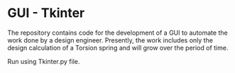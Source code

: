 # GUI - Tkinter

The repository contains code for the development of a GUI to automate the work done by a design engineer. Presently, the work includes 
only the design calculation of a Torsion spring and will grow over the period of time.

Run using Tkinter.py file.
